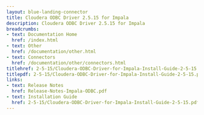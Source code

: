 ```yaml
---
layout: blue-landing-connector
title: Cloudera ODBC Driver 2.5.15 for Impala
description: Cloudera ODBC Driver 2.5.15 for Impala
breadcrumbs:
- text: Documentation Home
  href: /index.html
- text: Other
  href: /documentation/other.html
- text: Connectors
  href: /documentation/other/connectors.html
titlehref: 2-5-15/Cloudera-ODBC-Driver-for-Impala-Install-Guide-2-5-15.pdf
titlepdf: 2-5-15/Cloudera-ODBC-Driver-for-Impala-Install-Guide-2-5-15.pdf
links:
- text: Release Notes
  href: Release-Notes-Impala-ODBC.pdf
- text: Installation Guide
  href: 2-5-15/Cloudera-ODBC-Driver-for-Impala-Install-Guide-2-5-15.pdf
---
```

